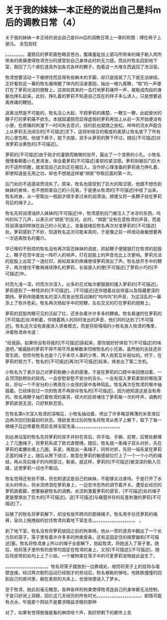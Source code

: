 # 关于我的妹妹一本正经的说出自己是抖m后的调教日常（4）

关于我的妹妹一本正经的说出自己是抖m后的调教日常上一章的附图：缚在椅子上
驷马。
全包抱枕

。。。。。。。。。灌肠后的萝莉面色略显苍白，腹痛羞耻加上驷马所带来的绳子勒入肉所带来的疼痛使得牧鸢充分的感受到自己身体此时的无力感。而此时牧名回到地下室，取回了几个虐肛道具外加各式各样的鞭子，抱着这一大堆东西返回了洗浴室。

牧鸢想要活动一下被绑住而显得有些麻木的手脚，却只是摇晃了几下就无法继续。正好看到这一幕的牧名被唤醒了体内的淫虐基因，抽出一根九尾鞭，“啪”的一声便打在了萝莉光洁的翘臀上。这突如其来的一击打地萝莉痛哼一声，被勒成肉段的身躯也挣扎起来。此刻，挣扎着的萝莉不知道自己现在的样子多么诱人，只是想要逃离疼痛的鞭挞。

逃离当然是不可能的。牧名淫心大起，不顾萝莉的痛楚，一鞭又一鞭，此起彼伏的鞭子打的萝莉痛不欲生。本就因灌肠而显得虚弱的萝莉再加上从前一天开始便没有小便，在疼痛的刺激下一时间失去意识，括约肌也就随之放松。哗哗的流水声配合上从萝莉无法闭合的[不可描述]流下，这视听结合的极度的美感让牧名放下了所有的心里包袱。他褪下裤子，脱下衣服，双手从萝莉的胯下环过，随后[不可描述]对准萝莉淡黄色的[不可描述]。

萝莉的[不可描述]由于刚才的灌肠而微微的张开，露出了一个漆黑的小孔。小牧名慢慢看朝着小孔里进发，体会着萝莉[不可描述]柔软的紧涩感。萝莉刚被后门巨大的不适所惊醒，就发现自己此刻正在被后入。没作好心理准备的萝莉奋力挣扎着，即使知道是无用之功，却也不想就这样被“绑匪”夺取后面的第一次。

后门处的不适感突然消失了。原来，牧名也感受到了巨大的阻涩感，他既不想伤到妹妹的身体，也不想损害自己的小兄弟，于是便从牧鸢的[不可描述]中拔了出来。牧名转身，从一旁取出一瓶刚才顺手拿过来的润滑油，顺便又将一条鞭子挂在萝莉背后的绳子上。

牧名先将润滑油挤入妹妹的[不可描述]中，牧鸢感到后门被注入了冰凉的东西，呜呜的叫了几声，以表示对“绑匪”的反对。此时，“绑匪”没有在意牧鸢的声音，而是将润滑油同样抹在自己的小兄弟上。准备就绪后牧名再次对准萝莉的[不可描述]处。萝莉感到了不妙，知道牧名这次可能来真的，于是像之前一样扭动身躯想要再一次逃离牧名的魔爪。

早已等的不耐烦的牧名没有再次容忍妹妹的调皮，抓起鞭子便狠狠打在牧鸢的屁股上，鞭子在空中发出一阵吓人的响声，打在屁股上的声音也比上次更响。萝莉光洁的屁股上出现了一道红印，突如其来的疼痛使得萝莉哭出了声。牧名放开手中的鞭子，再次搂住不敢再继续挣扎的萝莉，长驱直入的便[不可描述]了萝莉小巧的[不可描述]中。

时而九浅一深，时而次次深入，众多的花式每次都狠狠的撞入萝莉的[不可描述]。萝莉感到了一种怪异的[不可描述]，[不可描述]还伴随着丝丝欣喜以及隐藏更深的期待。萝莉伴随着牧名的深入而发出悦耳动弹的“呜呜呜”的声音，为这淫乱的一幕添上了些许色彩。牧名再次扬起手中的短鞭，左右交叉的打在萝莉的翘臀上。

萝莉的屁股肉眼可见的泛起了红，还夹杂着许许多多的鞭痕。牧名极速的在萝莉的[不可描述]处冲刺着，伴随着两人的同时发出的声音，他们同时达到了[不可描述]。牧名这次没有直接进入贤者模式，而是将软塌塌的小牧名放入牧鸢的嘴里，冲着牧鸢命令道：

“给我舔。如果你没有将我的[不可描述]舔起来，那你就好好体验下[不可描述]的味道吧。”被威胁的萝莉不得不用尽浑身解数来伺候牧名的小兄弟。虽然她的舌技还非常生疏，但奈何牧名也是个几乎未尽人事的少男，两人宛若互补般似的。终于，在萝莉的努力下，牧名的[不可描述]再次[不可描述]起来，焕发出了第二生机。

小牧名为了表示自己对萝莉粉嫩小舌的感激，于是在萝莉的口腔中来回搅动着，一会顶顶脸颊处的软肉，一会安慰安慰不安分的舌头，一会有探入萝莉柔软的喉咙深处，好似一个不安分的小男孩在小女孩的家中各种捣乱。牧名再次在牧鸢的喉中抽插着。已经体验过一次的牧鸢不再排斥牧名的[不可描述]，因为她知道这是没有用的。牧名用鞭子抽打着牧鸢的美背，硕大的巨屌堵住了萝莉每一次的呼声，调教的萝莉欲哭无泪，只好默默忍受。

在牧名第n次深入牧鸢的深喉后，小牧名抽动着，喷出了许多略显稀薄的米青液后边再次回归到最初的状态。情欲发泄过后的牧名将牧鸢从凳子上解下，取下了每一根绳子后边带着牧鸢前去淋浴室洗澡。。。。。。。。。。。。。。。。。。。。。

到达淋浴室的牧名先将萝莉的双手并肘在背后，将手指、手腕、前臂、后臂处都缠上了几圈绳子，将萝莉系成了欧式直臂缚。随后，牧名就一条绳子双头对折，先在萝莉的柔腰处缠上几圈，系紧，再取出一条绳子，同样对折，先将一端系紧在萝莉正面的绳子上，随后从胯下绕过，故意在萝莉的敏感部位打上了一个一个小巧的绳结，再从背后绳子的内侧穿过，勒紧。就这样，萝莉的[不可描述]被深深的勒入花缝，这使萝莉一动也不敢动。

牧名觉得还有些不够，但也知道这是自己的妹妹，不能够太过虐待。于是打开了水龙头的喷头，将水流喷洒在萝莉身上，一边忽冷忽热的调节着开关。遭受此经历的萝莉跳着脚，想要躲避牧名的调教。水流刺激着萝莉的感官，[不可描述]处的绳子更是摩擦出了巨大的[不可描述]。这[不可描述]与痛楚并存的反差刺激的萝莉[不可描述]了。

玩够了的牧名将萝莉解下，却没有放开跨间的那根绳子。牧名用手拉住萝莉的绳裤，呈向上拖拽般的拉住牧鸢向着地下室走去。。。。。。。。。。。。。。。。。。。。 。

到了地下室，牧名没有将萝莉放回之前的拘束椅。他从一旁的道具中翻出了一个长方形的笼子。笼子里有着许许多多的拘束皮条，还有这固定住的按摩器和[不可描述]塞。牧名将牧鸢身上所以的绳子全部解下，抱起牧鸢，将她送入了笼子里。随后，他将笼子里所有的皮带均固定在牧鸢的身上，又将[不可描述][不可描述]，随后将皮带扣处均上上了小锁。一个被拘束在笼子中的可爱萝莉宠物就此诞生了。

。。。。。。。。。。。。。。。。。。。。牧名将笼子摆放到一边靠墙处，继而将笼子上的挂钩与墙壁连接。经过两次剧烈运动已经刚才的劳动后，牧名被勒的够呛。他跌跌撞撞的回到自己的房间里，躺在柔软的大床上，也很快便进入了梦乡。

至于牧鸢，她此刻毫无睡意。各种各样的拘束使得牧鸢连自己的身体都无法控制，于是只好闭上双眼，回忆这几天经历的所有时光。。。。。。。。。。。。。。。。。。。。。剧情可能有点水，毕竟那个网站不是要求精益求精的那种

对了，如果有觉得勉强能看的麻烦吱个声，我好把剩下的都传上去